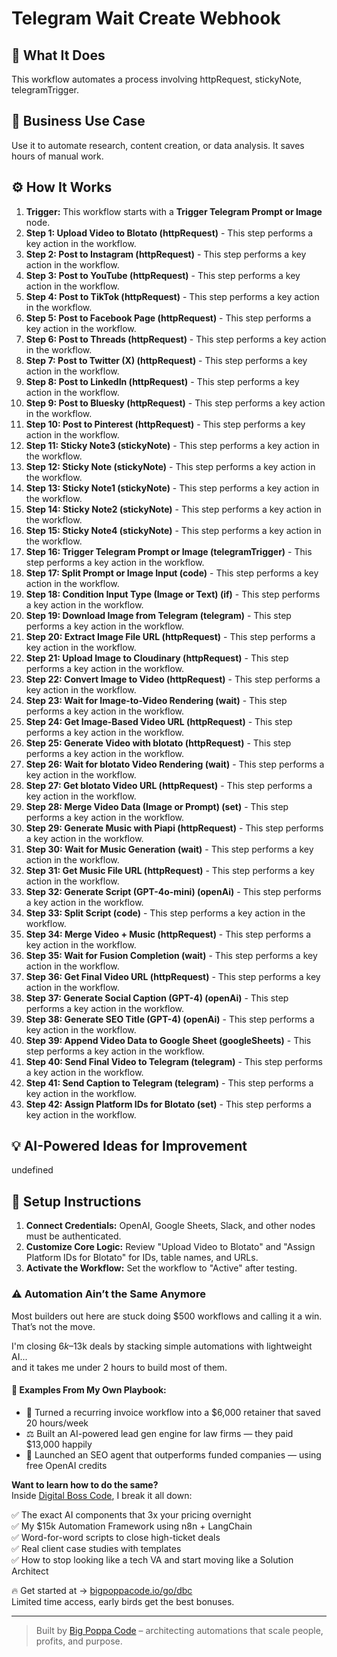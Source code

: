 # Telegram Wait Create Webhook

## 🚀 What It Does
This workflow automates a process involving httpRequest, stickyNote, telegramTrigger.

## 💼 Business Use Case
Use it to automate research, content creation, or data analysis. It saves hours of manual work.

## ⚙️ How It Works
1.  **Trigger:** This workflow starts with a **Trigger Telegram Prompt or Image** node.
2. **Step 1: Upload Video to Blotato (httpRequest)** - This step performs a key action in the workflow.
3. **Step 2: Post to Instagram (httpRequest)** - This step performs a key action in the workflow.
4. **Step 3: Post to YouTube (httpRequest)** - This step performs a key action in the workflow.
5. **Step 4: Post to TikTok (httpRequest)** - This step performs a key action in the workflow.
6. **Step 5: Post to Facebook Page (httpRequest)** - This step performs a key action in the workflow.
7. **Step 6: Post to Threads (httpRequest)** - This step performs a key action in the workflow.
8. **Step 7: Post to Twitter (X) (httpRequest)** - This step performs a key action in the workflow.
9. **Step 8: Post to LinkedIn (httpRequest)** - This step performs a key action in the workflow.
10. **Step 9: Post to Bluesky (httpRequest)** - This step performs a key action in the workflow.
11. **Step 10: Post to Pinterest (httpRequest)** - This step performs a key action in the workflow.
12. **Step 11: Sticky Note3 (stickyNote)** - This step performs a key action in the workflow.
13. **Step 12: Sticky Note (stickyNote)** - This step performs a key action in the workflow.
14. **Step 13: Sticky Note1 (stickyNote)** - This step performs a key action in the workflow.
15. **Step 14: Sticky Note2 (stickyNote)** - This step performs a key action in the workflow.
16. **Step 15: Sticky Note4 (stickyNote)** - This step performs a key action in the workflow.
17. **Step 16: Trigger Telegram Prompt or Image (telegramTrigger)** - This step performs a key action in the workflow.
18. **Step 17: Split Prompt or Image Input (code)** - This step performs a key action in the workflow.
19. **Step 18: Condition Input Type (Image or Text) (if)** - This step performs a key action in the workflow.
20. **Step 19: Download Image from Telegram (telegram)** - This step performs a key action in the workflow.
21. **Step 20: Extract Image File URL (httpRequest)** - This step performs a key action in the workflow.
22. **Step 21: Upload Image to Cloudinary (httpRequest)** - This step performs a key action in the workflow.
23. **Step 22: Convert Image to Video (httpRequest)** - This step performs a key action in the workflow.
24. **Step 23: Wait for Image-to-Video Rendering (wait)** - This step performs a key action in the workflow.
25. **Step 24: Get Image-Based Video URL (httpRequest)** - This step performs a key action in the workflow.
26. **Step 25: Generate Video with blotato (httpRequest)** - This step performs a key action in the workflow.
27. **Step 26: Wait for blotato Video Rendering (wait)** - This step performs a key action in the workflow.
28. **Step 27: Get blotato Video URL (httpRequest)** - This step performs a key action in the workflow.
29. **Step 28: Merge Video Data (Image or Prompt) (set)** - This step performs a key action in the workflow.
30. **Step 29: Generate Music with Piapi (httpRequest)** - This step performs a key action in the workflow.
31. **Step 30: Wait for Music Generation (wait)** - This step performs a key action in the workflow.
32. **Step 31: Get Music File URL (httpRequest)** - This step performs a key action in the workflow.
33. **Step 32: Generate Script (GPT-4o-mini) (openAi)** - This step performs a key action in the workflow.
34. **Step 33: Split Script (code)** - This step performs a key action in the workflow.
35. **Step 34: Merge Video + Music (httpRequest)** - This step performs a key action in the workflow.
36. **Step 35: Wait for Fusion Completion (wait)** - This step performs a key action in the workflow.
37. **Step 36: Get Final Video URL (httpRequest)** - This step performs a key action in the workflow.
38. **Step 37: Generate Social Caption (GPT-4) (openAi)** - This step performs a key action in the workflow.
39. **Step 38: Generate SEO Title (GPT-4) (openAi)** - This step performs a key action in the workflow.
40. **Step 39: Append Video Data to Google Sheet (googleSheets)** - This step performs a key action in the workflow.
41. **Step 40: Send Final Video to Telegram (telegram)** - This step performs a key action in the workflow.
42. **Step 41: Send Caption to Telegram (telegram)** - This step performs a key action in the workflow.
43. **Step 42: Assign Platform IDs for Blotato (set)** - This step performs a key action in the workflow.

## 💡 AI-Powered Ideas for Improvement
undefined

## 🔧 Setup Instructions
1. **Connect Credentials:** OpenAI, Google Sheets, Slack, and other nodes must be authenticated.
2. **Customize Core Logic:** Review "Upload Video to Blotato" and "Assign Platform IDs for Blotato" for IDs, table names, and URLs.
3. **Activate the Workflow:** Set the workflow to "Active" after testing.

### ⚠️ Automation Ain’t the Same Anymore

Most builders out here are stuck doing $500 workflows and calling it a win.  
That’s not the move.  

I'm closing $6k–$13k deals by stacking simple automations with lightweight AI...  
and it takes me under 2 hours to build most of them.

#### 🧠 Examples From My Own Playbook:
- 🔁 Turned a recurring invoice workflow into a $6,000 retainer that saved 20 hours/week  
- ⚖️ Built an AI-powered lead gen engine for law firms — they paid $13,000 happily  
- 🚀 Launched an SEO agent that outperforms funded companies — using free OpenAI credits  

**Want to learn how to do the same?**  
Inside [Digital Boss Code](https://bigpoppacode.io/go/dbc), I break it all down:

✅ The exact AI components that 3x your pricing overnight  
✅ My $15k Automation Framework using n8n + LangChain  
✅ Word-for-word scripts to close high-ticket deals  
✅ Real client case studies with templates  
✅ How to stop looking like a tech VA and start moving like a Solution Architect  

🔥 Get started at → [bigpoppacode.io/go/dbc](https://bigpoppacode.io/go/dbc)  
Limited time access, early birds get the best bonuses.

---
> Built by [Big Poppa Code](https://bigpoppacode.io) – architecting automations that scale people, profits, and purpose.
